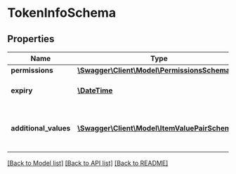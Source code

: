 # TokenInfoSchema

## Properties
Name | Type | Description | Notes
------------ | ------------- | ------------- | -------------
**permissions** | [**\Swagger\Client\Model\PermissionsSchema**](PermissionsSchema.md) |  | [optional] 
**expiry** | [**\DateTime**](\DateTime.md) | Expiration of the token. | [optional] 
**additional_values** | [**\Swagger\Client\Model\ItemValuePairSchema[]**](ItemValuePairSchema.md) | Additional values that were included in the token | [optional] 

[[Back to Model list]](../../README.md#documentation-for-models) [[Back to API list]](../../README.md#documentation-for-api-endpoints) [[Back to README]](../../README.md)


